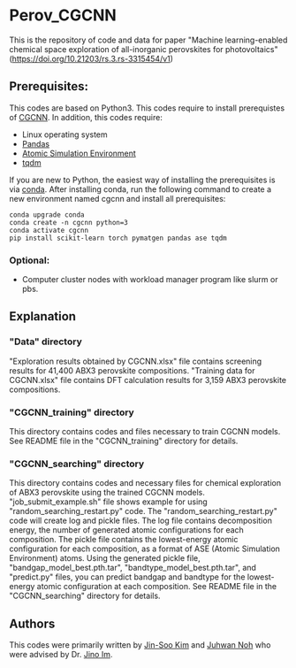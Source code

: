 # Perov_CGCNN
This is the repository of code and data for paper "Machine learning-enabled chemical space exploration of all-inorganic perovskites for photovoltaics" (https://doi.org/10.21203/rs.3.rs-3315454/v1)

## **Prerequisites:**
This codes are based on Python3.
This codes require to install prerequistes of [CGCNN](https://github.com/txie-93/cgcnn).
In addition, this codes require:
* Linux operating system
* [Pandas](https://pandas.pydata.org/)
* [Atomic Simulation Environment](https://databases.fysik.dtu.dk/ase/index.html)
* [tqdm](https://tqdm.github.io/)

If you are new to Python, the easiest way of installing the prerequisites is via [conda](https://conda.io/en/latest/index.html). After installing conda, run the following command to create a new environment named cgcnn and install all prerequisites:
```
conda upgrade conda
conda create -n cgcnn python=3
conda activate cgcnn
pip install scikit-learn torch pymatgen pandas ase tqdm
```
### **Optional:**
* Computer cluster nodes with workload manager program like slurm or pbs.

## **Explanation**
### **"Data"** directory
"Exploration results obtained by CGCNN.xlsx" file contains screening results for 41,400 ABX3 perovskite compositions. "Training data for CGCNN.xlsx" file contains DFT calculation results for 3,159 ABX3 perovskite compositions.

### **"CGCNN_training"** directory 
This directory contains codes and files necessary to train CGCNN models. See README file in the "CGCNN_training" directory for details.

### **"CGCNN_searching"** directory 
This directory contains codes and necessary files for chemical exploration of ABX3 perovskite using the trained CGCNN models.
"job_submit_example.sh" file shows example for using "random_searching_restart.py" code. The "random_searching_restart.py" code will create log and pickle files. The log file contains decomposition energy, the number of generated atomic configurations for each composition. The pickle file contains the lowest-energy atomic configuration for each composition, as a format of ASE (Atomic Simulation Environment) atoms. Using the generated pickle file, "bandgap_model_best.pth.tar", "bandtype_model_best.pth.tar", and "predict.py" files, you can predict bandgap and bandtype for the lowest-energy atomic configuration at each composition.
See README file in the "CGCNN_searching" directory for details.

## **Authors**
This codes were primarily written by [Jin-Soo Kim](https://orcid.org/0000-0002-8230-8783) and [Juhwan Noh](https://scholar.google.co.kr/citations?hl=en&user=1FWcaAIAAAAJ) who were advised by Dr. [Jino Im](https://scholar.google.co.kr/citations?hl=en&user=b5Buk0MAAAAJ).
